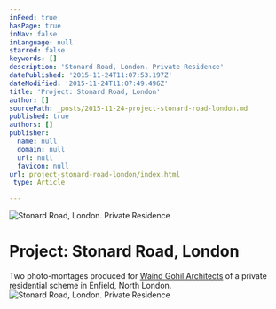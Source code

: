 ```yaml
---
inFeed: true
hasPage: true
inNav: false
inLanguage: null
starred: false
keywords: []
description: 'Stonard Road, London. Private Residence'
datePublished: '2015-11-24T11:07:53.197Z'
dateModified: '2015-11-24T11:07:49.496Z'
title: 'Project: Stonard Road, London'
author: []
sourcePath: _posts/2015-11-24-project-stonard-road-london.md
published: true
authors: []
publisher:
  name: null
  domain: null
  url: null
  favicon: null
url: project-stonard-road-london/index.html
_type: Article

---
```

![Stonard Road, London. Private Residence](https://the-grid-user-content.s3-us-west-2.amazonaws.com/797cd0da-3a1f-4491-a18e-84f1161a5d63.jpg)

# Project: Stonard Road, London

Two photo-montages produced for [Waind Gohil Architects][0] of a private residential scheme in Enfield, North London.
![Stonard Road, London. Private Residence](https://the-grid-user-content.s3-us-west-2.amazonaws.com/98e6eabe-e029-4116-8748-ed8563ff3699.jpg)

[0]: http://www.waindgohil.co.uk/